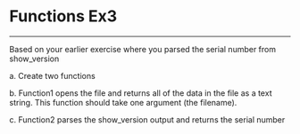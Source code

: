 # Functions Ex3
--------------

Based on your earlier exercise where you parsed the serial number from
 show_version
  
a. Create two functions

b. Function1 opens the file and returns all of the data in the file as a text 
   string. This function should take one argument (the filename).

c. Function2 parses the show_version output and returns the serial number

